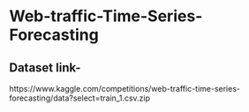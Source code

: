 # Web-traffic-Time-Series-Forecasting 

<h2>Dataset link-</h2>https://www.kaggle.com/competitions/web-traffic-time-series-forecasting/data?select=train_1.csv.zip
